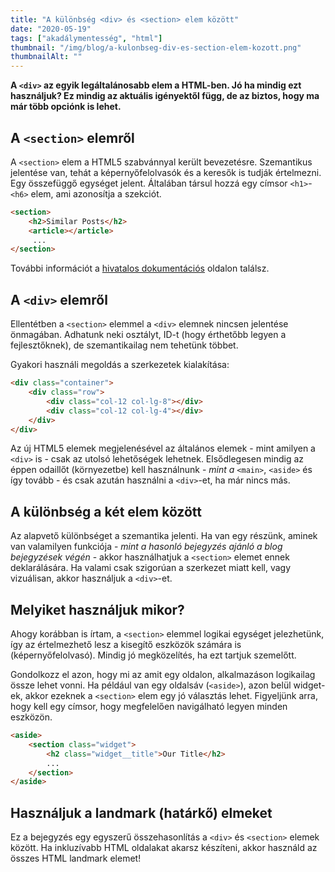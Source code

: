 ```yaml
---
title: "A különbség <div> és <section> elem között"
date: "2020-05-19"
tags: ["akadálymentesség", "html"]
thumbnail: "/img/blog/a-kulonbseg-div-es-section-elem-kozott.png"
thumbnailAlt: ""
---
```


**A `<div>` az egyik legáltalánosabb elem a HTML-ben. Jó ha mindig ezt használjuk? Ez mindig az aktuális igényektől függ, de az biztos, hogy ma már több opciónk is lehet.**

## A `<section>` elemről

A `<section>` elem a HTML5 szabvánnyal került bevezetésre. Szemantikus jelentése van, tehát a képernyőfelolvasók és a keresők is tudják értelmezni. Egy összefüggő egységet jelent. Általában társul hozzá egy címsor `<h1>`-`<h6>` elem, ami azonosítja a szekciót.

```html
<section>
    <h2>Similar Posts</h2>
    <article></article>
     ...
</section>
```

További információt a [hivatalos dokumentációs](https://www.w3.org/TR/html52/sections.html#the-section-element) oldalon találsz.

## A `<div>` elemről

Ellentétben a `<section>` elemmel a `<div>` elemnek nincsen jelentése önmagában. Adhatunk neki osztályt, ID-t (hogy érthetőbb legyen a fejlesztőknek), de szemantikailag nem tehetünk többet.

Gyakori használi megoldás a szerkezetek kialakítása:

```html
<div class="container">
    <div class="row">
        <div class="col-12 col-lg-8"></div>
        <div class="col-12 col-lg-4"></div>
    </div>
</div>
```

Az új HTML5 elemek megjelenésével az általános elemek - mint amilyen a `<div>` is - csak az utolsó lehetőségek lehetnek. Elsődlegesen mindig az éppen odaillőt (környezetbe) kell használnunk - _mint a_ `<main>`, `<aside>` és így tovább - és csak azután használni a `<div>`-et, ha már nincs más.

## A különbség a két elem között

Az alapvető különbséget a szemantika jelenti. Ha van egy részünk, aminek van valamilyen funkciója - _mint a hasonló bejegyzés ajánló a blog bejegyzések végén_ - akkor használhatjuk a `<section>` elemet ennek deklarálására. Ha valami csak szigorúan a szerkezet miatt kell, vagy vizuálisan, akkor használjuk a `<div>`-et.

## Melyiket használjuk mikor?

Ahogy korábban is írtam, a `<section>` elemmel logikai egységet jelezhetünk, így az értelmezhető lesz a kisegítő eszközök számára is (képernyőfelolvasó). Mindig jó megközelítés, ha ezt tartjuk szemelőtt.

Gondolkozz el azon, hogy mi az amit egy oldalon, alkalmazáson logikailag össze lehet vonni. Ha például van egy oldalsáv (`<aside>`), azon belül widget-ek, akkor ezeknek a `<section>` elem egy jó választás lehet. Figyeljünk arra, hogy kell egy címsor, hogy megfelelően navigálható legyen minden eszközön.

```html
<aside>
    <section class="widget">
        <h2 class="widget__title">Our Title</h2>
        ...
    </section>
</aside>
```

## Használjuk a landmark (határkő) elmeket

Ez a bejegyzés egy egyszerű összehasonlítás a `<div>` és `<section>` elemek között. Ha inkluzívabb HTML oldalakat akarsz készíteni, akkor használd az összes HTML landmark elemet!
